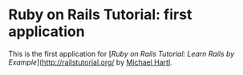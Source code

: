 # Ruby on Rails Tutorial: first application

This is the first application for
[*Ruby on Rails Tutorial: Learn Rails by Example*](http://railstutorial.org/ by [Michael Hartl](http://michaelhartl.com/).

